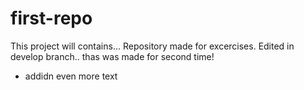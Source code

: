 # first-repo
This project will contains...
Repository made for excercises.
Edited in develop branch..
thas was made for second time!
+ addidn 
even 
more text

